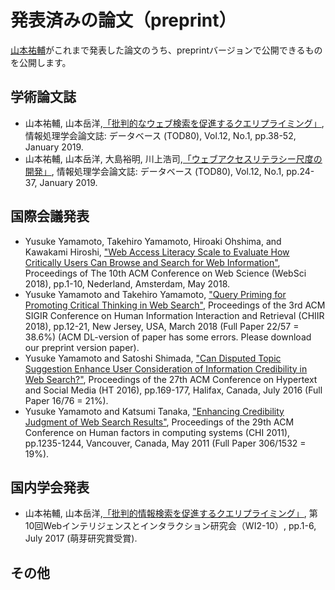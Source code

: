 # 発表済みの論文（preprint）
[山本祐輔](http://hontolab.org/)がこれまで発表した論文のうち、preprintバージョンで公開できるものを公開します。


## 学術論文誌
- 山本祐輔, 山本岳洋,[「批判的なウェブ検索を促進するクエリプライミング」](https://github.com/hontolab/preprint-paper/blob/master/content/chiir2018.pdf), 情報処理学会論文誌: データベース (TOD80), Vol.12, No.1, pp.38-52, January 2019.
- 山本祐輔, 山本岳洋, 大島裕明, 川上浩司,[「ウェブアクセスリテラシー尺度の開発」](https://github.com/hontolab/preprint-paper/blob/master/content/websci2018.pdf), 情報処理学会論文誌: データベース (TOD80), Vol.12, No.1, pp.24-37, January 2019.

## 国際会議発表
- Yusuke Yamamoto, Takehiro Yamamoto, Hiroaki Ohshima, and Kawakami Hiroshi, ["Web Access Literacy Scale to Evaluate How Critically Users Can Browse and Search for Web Information"](https://github.com/hontolab/preprint-paper/raw/master/content/websci2018.pdf), Proceedings of The 10th ACM Conference on Web Science (WebSci 2018), pp.1-10, Nederland, Amsterdam, May 2018.
- Yusuke Yamamoto and Takehiro Yamamoto, ["Query Priming for Promoting Critical Thinking in Web Search"](https://github.com/hontolab/preprint-paper/raw/master/content/chiir2018.pdf), Proceedings of the 3rd ACM SIGIR Conference on Human Information Interaction and Retrieval (CHIIR 2018), pp.12-21, New Jersey, USA, March 2018 (Full Paper 22/57 = 38.6%) (ACM DL-version of paper has some errors. Please download our preprint version paper).
- Yusuke Yamamoto and Satoshi Shimada, ["Can Disputed Topic Suggestion Enhance User Consideration of Information Credibility in Web Search?"](https://github.com/hontolab/postprint-paper/raw/master/content/ht2016.pdf), Proceedings of the 27th ACM Conference on Hypertext and Social Media (HT 2016), pp.169-177, Halifax, Canada, July 2016 (Full Paper 16/76 = 21%).
- Yusuke Yamamoto and Katsumi Tanaka, ["Enhancing Credibility Judgment of Web Search Results"](https://github.com/hontolab/postprint-paper/raw/master/content/chi2011.pdf), Proceedings of the 29th ACM Conference on Human factors in computing systems (CHI 2011), pp.1235-1244, Vancouver, Canada, May 2011 (Full Paper 306/1532 = 19%).

## 国内学会発表
- 山本祐輔, 山本岳洋,[「批判的情報検索を促進するクエリプライミング」](https://github.com/hontolab/postprint-paper/raw/master/content/WI2-2017-No-10.pdf), 第10回Webインテリジェンスとインタラクション研究会（WI2-10）, pp.1-6, July 2017 (萌芽研究賞受賞).


## その他
